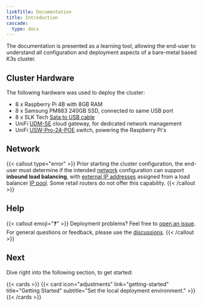 ```yaml
---
linkTitle: Documentation
title: Introduction
cascade:
  type: docs
---
```


The documentation is presented as a learning tool, allowing the end-user to understand all configuration and deployment aspects of a bare-metal based K3s cluster.

<!--more-->

## Cluster Hardware

The following hardware was used to deploy the cluster:

- 8 x Raspberry Pi 4B with 8GB RAM
- 8 x Samsung PM883 240GB SSD, connected to same USB port
- 8 x SLK Tech [Sata to USB cable](https://www.amazon.com/gp/product/B07S9CKV7X/)
- UniFi [UDM-SE](https://store.ui.com/us/en/collections/unifi-dream-machine/products/udm-se) cloud gateway, for dedicated network management
- UniFi [USW-Pro-24-POE](https://store.ui.com/us/en/collections/unifi-switching-pro-power-over-ethernet/products/usw-pro-24-poe) switch, powering the Raspberry Pi's

## Network

{{< callout type="error" >}}
  Prior starting the cluster configuration, the end-user must determine if the intended [network](/k3s-cluster/tutorials/handbook/network) configuration can support **inbound load balancing**, with [external IP addresses](https://kubernetes.io/docs/tutorials/stateless-application/expose-external-ip-address) assigned from a load balancer [IP pool](https://docs.cilium.io/en/stable/network/lb-ipam). Some retail routers do not offer this capability.
{{< /callout >}}

## Help

{{< callout emoji="❓" >}}
  Deployment problems? Feel free to [open an issue](https://github.com/axivo/k3s-cluster/issues). For general questions or feedback, please use the [discussions](https://github.com/axivo/k3s-cluster/discussions).
{{< /callout >}}

## Next

Dive right into the following section, to get started:

{{< cards >}}
  {{< card icon="adjustments" link="getting-started" title="Getting Started" subtitle="Set the local deployment environment." >}}
{{< /cards >}}
